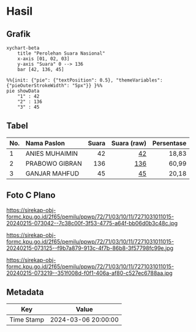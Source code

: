 # Hasil

## Grafik

```mermaid
xychart-beta
    title "Perolehan Suara Nasional"
    x-axis [01, 02, 03]
    y-axis "Suara" 0 --> 136
    bar [42, 136, 45]
```

```mermaid
%%{init: {"pie": {"textPosition": 0.5}, "themeVariables": {"pieOuterStrokeWidth": "5px"}} }%%
pie showData
    "1" : 42
    "2" : 136
    "3" : 45
```

## Tabel

| No. | Nama Paslon    | Suara | Suara (raw) | Persentase |
|:--- |:-------------- | -----:| -----------:| ----------:|
| 1   | ANIES MUHAIMIN | 42    | [42][p-1]   | 18,83      |
| 2   | PRABOWO GIBRAN | 136   | [136][p-2]  | 60,99      |
| 3   | GANJAR MAHFUD  | 45    | [45][p-3]   | 20,18      |


[p-1]: https://github.com/gigit-pemilu/pemilu-2024/blob/main/pilpres/hitung-suara/sub/72-sulawesi-tengah/sub/71-kota-palu/sub/03-palu-selatan/sub/1011-birobuli-selatan/sub/015-tps/sub/paslon-1.txt
[p-2]: https://github.com/gigit-pemilu/pemilu-2024/blob/main/pilpres/hitung-suara/sub/72-sulawesi-tengah/sub/71-kota-palu/sub/03-palu-selatan/sub/1011-birobuli-selatan/sub/015-tps/sub/paslon-2.txt
[p-3]: https://github.com/gigit-pemilu/pemilu-2024/blob/main/pilpres/hitung-suara/sub/72-sulawesi-tengah/sub/71-kota-palu/sub/03-palu-selatan/sub/1011-birobuli-selatan/sub/015-tps/sub/paslon-3.txt

## Foto C Plano

https://sirekap-obj-formc.kpu.go.id/2f65/pemilu/ppwp/72/71/03/10/11/7271031011015-20240215-073042--7c38c00f-3f53-4775-a64f-bb06d0b3c48c.jpg

https://sirekap-obj-formc.kpu.go.id/2f65/pemilu/ppwp/72/71/03/10/11/7271031011015-20240215-073125--f9b7a879-913c-4f7b-86b8-3f57798fc99e.jpg

https://sirekap-obj-formc.kpu.go.id/2f65/pemilu/ppwp/72/71/03/10/11/7271031011015-20240215-073219--351f008d-f0f1-406a-af80-c527ec6788aa.jpg


## Metadata

| Key        | Value               |
| ---------- | ------------------- |
| Time Stamp | 2024-03-06 20:00:00 |



